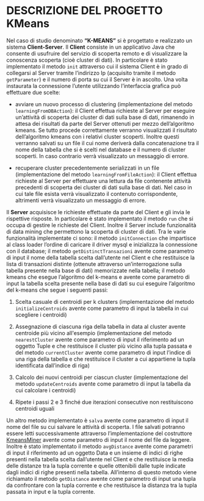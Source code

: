 # DESCRIZIONE DEL PROGETTO KMeans
Nel caso di studio denominato **“K-MEANS”** si è progettato e realizzato un sistema **Client-Server**.
Il **Client** consiste in un applicativo Java che consente di usufruire del servizio di scoperta remoto e di visualizzare la conoscenza 
scoperta (cioè cluster di dati). In particolare è stato implementato il metodo `init` attraverso cui il sistema Client è in grado di 
collegarsi al Server tramite l’indirizzo Ip (acquisito tramite il metodo `getParameter`) e il numero di porta su cui il Server è in ascolto. 
Una volta instaurata la connessione l’utente utilizzando l’interfaccia grafica può effettuare due scelte:
* avviare un nuovo processo di clustering (implementazione del metodo `learningFromDBAction`): il Client effettua richieste al Server per 
eseguire un’attività di scoperta dei cluster di dati sulla base di dati, rimanendo in attesa dei risultati da parte del Server ottenuti per 
mezzo dell’algoritmo kmeans. Se tutto procede correttamente verranno visualizzati il risultato dell’algoritmo kmeans con i relativi cluster 
scoperti. Inoltre questi verranno salvati su un file il cui nome deriverà dalla concatenazione tra il nome della tabella che si è scelti 
nel database e il numero di cluster scoperti. In caso contrario verrà visualizzato un messaggio di errore.

* recuperare cluster precedentemente serializzati in un file (implementazione del metodo `learningFromFileAction`): il Client effettua 
richieste al Server per effettuare una lettura da file contenente attività precedenti di scoperta dei cluster di dati sulla base di dati. 
Nel caso in cui tale file esista verrà visualizzato il contenuto corrispondente, altrimenti verrà visualizzato un messaggio di errore.

Il **Server** acquisisce le richieste effettuate da parte del Client e gli invia le rispettive risposte. In particolare è stato 
implementato il metodo `run` che si occupa di gestire le richieste del Client. Inoltre il Server include funzionalità di data mining che 
permettono la scoperta di cluster di dati. Tra le varie funzionalità implementate ci sono: il metodo `initConnection` che impartisce al 
class loader l’ordine di caricare il driver mysql e inizializza la connessione con il database; il metodo `getDistinctTransazioni` avente 
come parametro di input il nome della tabella scelta dall’utente nel Client e che restituisce la lista di transazioni distinte (ottenute 
attraverso un’interrogazione sulla tabella presente nella base di dati) memorizzate nella tabella; il metodo kmeans che esegue l’algoritmo 
del k-means e avente come parametro di input la tabella scelta presente nella base di dati su cui eseguire l’algoritmo del k-means che 
segue i seguenti passi:

1. Scelta casuale di centroidi per k clusters (implementazione del metodo `initializeCentroids` avente come parametro di input la tabella 
in cui scegliere i centroidi)

2. Assegnazione di ciascuna riga della tabella in data al cluster avente centroide più vicino all'esempio (implementazione del metodo 
`nearestCluster` avente come parametro di input il riferimento ad un oggetto Tuple e che restituisce il cluster più vicino alla tupla 
passata e del metodo `currentCluster` avente come parametro di input l’indice di una riga della tabella e che restituisce il cluster a cui 
appartiene la tupla identificata dall’indice di riga)

3. Calcolo dei nuovi centroidi per ciascun cluster (implementazione del metodo `updateCentroids` avente come parametro di input la tabella 
da cui calcolare i centroidi)

4. Ripete i passi 2 e 3 finché due iterazioni consecutive non restituiscono centroidi uguali

Un altro metodo implementato è `salva` avente come parametro di input il nome del file su cui salvare le attività di scoperta. I file 
salvati potranno essere letti successivamente attraverso l’implementazione del costruttore <span style="text-decoration:underline">KmeansMiner</span> avente come 
parametro di input il nome del file da leggere.
Inoltre è stato implementato il metodo `avgDistance` avente come parametri di input il riferimento ad un oggetto Data e un insieme di 
indici di righe presenti nella tabella scelta dall’utente nel Client e che restituisce la media delle distanze tra la tupla corrente e 
quelle ottenibili dalle tuple indicate dagli indici di righe presenti nella tabella. All’interno di questo metodo viene richiamato il 
metodo `getDistance` avente come parametro di input una tupla da confrontare con la tupla corrente e che restituisce la distanza tra la 
tupla passata in input e la tupla corrente.
